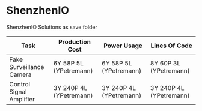 # ShenzhenIO
ShenzhenIO Solutions as save folder

Task                     | Production Cost         | Power Usage             | Lines Of Code
------------------------ | ----------------------- | ----------------------- | -----------------------
Fake Surveillance Camera | 6Y 58P 5L (YPetremann)  | 6Y 58P 5L (YPetremann)  | 8Y 60P 3L (YPetremann)
Control Signal Amplifier | 3Y 240P 4L (YPetremann) | 3Y 240P 4L (YPetremann) | 3Y 240P 4L (YPetremann)
